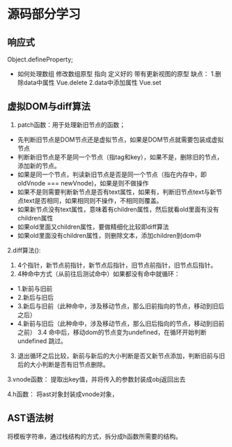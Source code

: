 # 源码部分学习

## 响应式
Object.defineProperty;
+ 如何处理数组
修改数组原型 指向 定义好的 带有更新视图的原型
缺点：
1.删除data中属性 Vue.delete
2.data中添加属性 Vue.set

## 虚拟DOM与diff算法

1. patch函数：用于处理新旧节点的函数；
+ 先判断旧节点是DOM节点还是虚拟节点，如果是DOM节点就需要包装成虚拟节点
+ 判断新旧节点是不是同一个节点（指tag和key），如果不是，删除旧的节点，添加新的节点。
+ 如果是同一个节点，判读新旧节点是否是同一个节点（指在内存中，即oldVnode === newVnode)，如果是则不做操作
+ 如果不是则需要判断新节点是否有text属性，如果有，判断旧节点text与新节点text是否相同，如果相同则不操作，不相同则覆盖。
+ 如果新节点没有text属性，意味着有children属性，然后就看old里面有没有children属性
+ 如果old里面又children属性，要做精细化比较即diff算法
+ 如果old里面没有children属性，则删除文本，添加children到dom中


2.diff算法():
1. 4个指针，新节点前指针，新节点后指针，旧节点前指针，旧节点后指针。
2. 4种命中方式（从前往后测试命中）如果都没有命中就循环：
 + 1.新前与旧前
 + 2.新后与旧后
 + 3.新后与旧前（此种命中，涉及移动节点，那么旧前指向的节点，移动到旧后之后）
 + 4.新前与旧后（此种命中，涉及移动节点，那么旧后指向的节点，移动到旧前之前）
 3.4 命中后，移动dom的节点变为undefined，在循环开始判断undefined 跳过。
3. 退出循环之后比较，新前与新后的大小判断是否又新节点添加，判断旧前与旧后的大小判断是否有旧节点删除。

3.vnode函数：
提取出key值，并将传入的参数封装成obj返回出去

4.h函数：
将ast对象封装成vnode对象，


## AST语法树
将模板字符串，通过栈结构的方式，拆分成h函数所需要的结构。